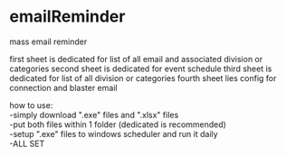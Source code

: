 # emailReminder
mass email reminder


first sheet is dedicated for list of all email and associated division or categories
second sheet is dedicated for event schedule
third sheet is dedicated for list of all division or categories
fourth sheet lies config for connection and blaster email

how to use: <br />
-simply download ".exe" files and ".xlsx" files <br />
-put both files within 1 folder (dedicated is recommended) <br />
-setup ".exe" files to windows scheduler and run it daily <br />
-ALL SET <br />
